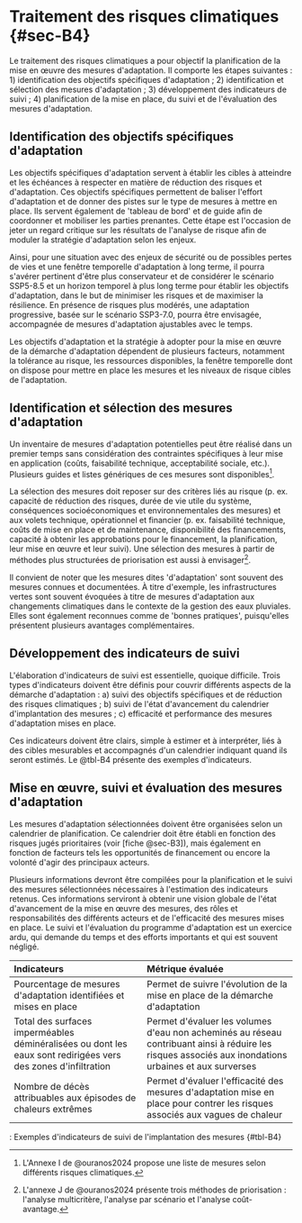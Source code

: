 # Traitement des risques climatiques {#sec-B4}

Le traitement des risques climatiques a pour objectif la planification de la mise en œuvre des mesures d'adaptation. Il comporte les étapes suivantes : 1) identification des objectifs spécifiques d'adaptation ; 2) identification et sélection des mesures d'adaptation ; 3) développement des indicateurs de suivi ; 4) planification de la mise en place, du suivi et de l'évaluation des mesures d'adaptation.

## Identification des objectifs spécifiques d'adaptation

Les objectifs spécifiques d'adaptation servent à établir les cibles à atteindre et les échéances à respecter en matière de réduction des risques et d'adaptation. Ces objectifs spécifiques permettent de baliser l'effort d'adaptation et de donner des pistes sur le type de mesures à mettre en place. Ils servent également de 'tableau de bord' et de guide afin de coordonner et mobiliser les parties prenantes. Cette étape est l'occasion de jeter un regard critique sur les résultats de l'analyse de risque afin de moduler la stratégie d'adaptation selon les enjeux.

Ainsi, pour une situation avec des enjeux de sécurité ou de possibles pertes de vies et une fenêtre temporelle d'adaptation à long terme, il pourra s'avérer pertinent d'être plus conservateur et de considérer le scénario SSP5-8.5 et un horizon temporel à plus long terme pour établir les objectifs d'adaptation, dans le but de minimiser les risques et de maximiser la résilience. En présence de risques plus modérés, une adaptation progressive, basée sur le scénario SSP3-7.0, pourra être envisagée, accompagnée de mesures d'adaptation ajustables avec le temps.

Les objectifs d'adaptation et la stratégie à adopter pour la mise en œuvre de la démarche d'adaptation dépendent de plusieurs facteurs, notamment la tolérance au risque, les ressources disponibles, la fenêtre temporelle dont on dispose pour mettre en place les mesures et les niveaux de risque cibles de l'adaptation.

## Identification et sélection des mesures d'adaptation

Un inventaire de mesures d'adaptation potentielles peut être réalisé dans un premier temps sans considération des contraintes spécifiques à leur mise en application (coûts, faisabilité technique, acceptabilité sociale, etc.). Plusieurs guides et listes génériques de ces mesures sont disponibles[^1].

La sélection des mesures doit reposer sur des critères liés au risque (p. ex. capacité de réduction des risques, durée de vie utile du système, conséquences socioéconomiques et environnementales des mesures) et aux volets technique, opérationnel et financier (p. ex. faisabilité technique, coûts de mise en place et de maintenance, disponibilité des financements, capacité à obtenir les approbations pour le financement, la planification, leur mise en œuvre et leur suivi). Une sélection des mesures à partir de méthodes plus structurées de priorisation est aussi à envisager[^2].

Il convient de noter que les mesures dites 'd'adaptation' sont souvent des mesures connues et documentées. À titre d'exemple, les infrastructures vertes sont souvent évoquées à titre de mesures d'adaptation aux changements climatiques dans le contexte de la gestion des eaux pluviales. Elles sont également reconnues comme de 'bonnes pratiques', puisqu'elles présentent plusieurs avantages complémentaires.

## Développement des indicateurs de suivi

L'élaboration d'indicateurs de suivi est essentielle, quoique difficile. Trois types d'indicateurs doivent être définis pour couvrir différents aspects de la démarche d'adaptation : a) suivi des objectifs spécifiques et de réduction des risques climatiques ; b) suivi de l'état d'avancement du calendrier d'implantation des mesures ; c) efficacité et performance des mesures d'adaptation mises en place.

Ces indicateurs doivent être clairs, simple à estimer et à interpréter, liés à des cibles mesurables et accompagnés d'un calendrier indiquant quand ils seront estimés. Le @tbl-B4 présente des exemples d'indicateurs.

## Mise en œuvre, suivi et évaluation des mesures d'adaptation

Les mesures d'adaptation sélectionnées doivent être organisées selon un calendrier de planification. Ce calendrier doit être établi en fonction des risques jugés prioritaires (voir [fiche @sec-B3]), mais également en fonction de facteurs tels les opportunités de financement ou encore la volonté d'agir des principaux acteurs.

Plusieurs informations devront être compilées pour la planification et le suivi des mesures sélectionnées nécessaires à l'estimation des indicateurs retenus. Ces informations serviront à obtenir une vision globale de l'état d'avancement de la mise en œuvre des mesures, des rôles et responsabilités des différents acteurs et de l'efficacité des mesures mises en place. Le suivi et l'évaluation du programme d'adaptation est un exercice ardu, qui demande du temps et des efforts importants et qui est souvent négligé.


| Indicateurs | Métrique évaluée |
|:------------|:-----------------|
| Pourcentage de mesures d'adaptation identifiées et mises en place | Permet de suivre l'évolution de la mise en place de la démarche d'adaptation |
| Total des surfaces imperméables déminéralisées ou dont les eaux sont redirigées vers des zones d'infiltration | Permet d'évaluer les volumes d'eau non acheminés au réseau contribuant ainsi à réduire les risques associés aux inondations urbaines et aux surverses |
| Nombre de décès attribuables aux épisodes de chaleurs extrêmes | Permet d'évaluer l'efficacité des mesures d'adaptation mise en place pour contrer les risques associés aux vagues de chaleur |

: Exemples d'indicateurs de suivi de l'implantation des mesures {#tbl-B4}


[^1]: L'Annexe I de @ouranos2024 propose une liste de mesures selon différents risques climatiques.
[^2]: L'annexe J de @ouranos2024 présente trois méthodes de priorisation : l'analyse multicritère, l'analyse par scénario et l'analyse coût-avantage. 